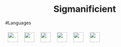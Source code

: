 <div align="center">
    <h1>Sigmanificient</h1>
</div>

#Languages

<div id="languages">
    <img style="padding:8px;" src="https://github.com/Sigmanificient/Sigmanificient/blob/master/languages_icons/python.png" height="32px">
    <img style="padding:8px;" src="https://github.com/Sigmanificient/Sigmanificient/blob/master/languages_icons/html.png" height="32px">
    <img style="padding:8px;" src="https://github.com/Sigmanificient/Sigmanificient/blob/master/languages_icons/css.png" height="32px">
    <img style="padding:8px;" src="https://github.com/Sigmanificient/Sigmanificient/blob/master/languages_icons/php.png" height="32px">
    <img style="padding:8px;" src="https://github.com/Sigmanificient/Sigmanificient/blob/master/languages_icons/sql.png" height="32px">
    <img style="padding:8px;" src="https://github.com/Sigmanificient/Sigmanificient/blob/master/languages_icons/cs.png" height="32px">
</div>
